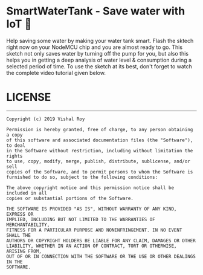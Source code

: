 # SmartWaterTank - Save water with IoT 🚰

Help saving some water by making your water tank smart. Flash the sktech right now on your NodeMCU chip and you are almost ready to go. This sketch not only saves water by turning off the pump for you, but also this helps you in getting a deep analysis of water level & consumption during a selected period of time. To use the sketch at its best, don't forget to watch the complete video tutorial given below.

# LICENSE
___
```
Copyright (c) 2019 Vishal Roy

Permission is hereby granted, free of charge, to any person obtaining a copy
of this software and associated documentation files (the "Software"), to deal
in the Software without restriction, including without limitation the rights
to use, copy, modify, merge, publish, distribute, sublicense, and/or sell
copies of the Software, and to permit persons to whom the Software is
furnished to do so, subject to the following conditions:

The above copyright notice and this permission notice shall be included in all
copies or substantial portions of the Software.

THE SOFTWARE IS PROVIDED "AS IS", WITHOUT WARRANTY OF ANY KIND, EXPRESS OR
IMPLIED, INCLUDING BUT NOT LIMITED TO THE WARRANTIES OF MERCHANTABILITY,
FITNESS FOR A PARTICULAR PURPOSE AND NONINFRINGEMENT. IN NO EVENT SHALL THE
AUTHORS OR COPYRIGHT HOLDERS BE LIABLE FOR ANY CLAIM, DAMAGES OR OTHER
LIABILITY, WHETHER IN AN ACTION OF CONTRACT, TORT OR OTHERWISE, ARISING FROM,
OUT OF OR IN CONNECTION WITH THE SOFTWARE OR THE USE OR OTHER DEALINGS IN THE
SOFTWARE.
```
